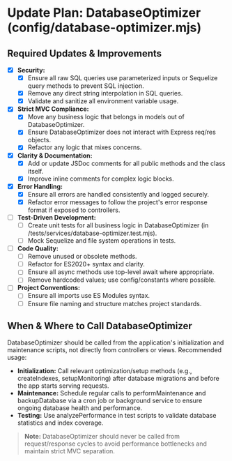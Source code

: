 # Update Plan: DatabaseOptimizer (config/database-optimizer.mjs)

## Required Updates & Improvements

- [x] **Security:**
  - [x] Ensure all raw SQL queries use parameterized inputs or Sequelize query methods to prevent SQL injection.
  - [x] Remove any direct string interpolation in SQL queries.
  - [x] Validate and sanitize all environment variable usage.

- [x] **Strict MVC Compliance:**
  - [x] Move any business logic that belongs in models out of DatabaseOptimizer.
  - [x] Ensure DatabaseOptimizer does not interact with Express req/res objects.
  - [x] Refactor any logic that mixes concerns.

- [x] **Clarity & Documentation:**
  - [x] Add or update JSDoc comments for all public methods and the class itself.
  - [x] Improve inline comments for complex logic blocks.

- [x] **Error Handling:**
  - [x] Ensure all errors are handled consistently and logged securely.
  - [x] Refactor error messages to follow the project's error response format if exposed to controllers.

- [ ] **Test-Driven Development:**
  - [ ] Create unit tests for all business logic in DatabaseOptimizer (in /tests/services/database-optimizer.test.mjs).
  - [ ] Mock Sequelize and file system operations in tests.

- [ ] **Code Quality:**
  - [ ] Remove unused or obsolete methods.
  - [ ] Refactor for ES2020+ syntax and clarity.
  - [ ] Ensure all async methods use top-level await where appropriate.
  - [ ] Remove hardcoded values; use config/constants where possible.

- [ ] **Project Conventions:**
  - [ ] Ensure all imports use ES Modules syntax.
  - [ ] Ensure file naming and structure matches project standards.

## When & Where to Call DatabaseOptimizer

DatabaseOptimizer should be called from the application's initialization and maintenance scripts, not directly from controllers or views. Recommended usage:

- **Initialization:** Call relevant optimization/setup methods (e.g., createIndexes, setupMonitoring) after database migrations and before the app starts serving requests.
- **Maintenance:** Schedule regular calls to performMaintenance and backupDatabase via a cron job or background service to ensure ongoing database health and performance.
- **Testing:** Use analyzePerformance in test scripts to validate database statistics and index coverage.

> **Note:** DatabaseOptimizer should never be called from request/response cycles to avoid performance bottlenecks and maintain strict MVC separation.
